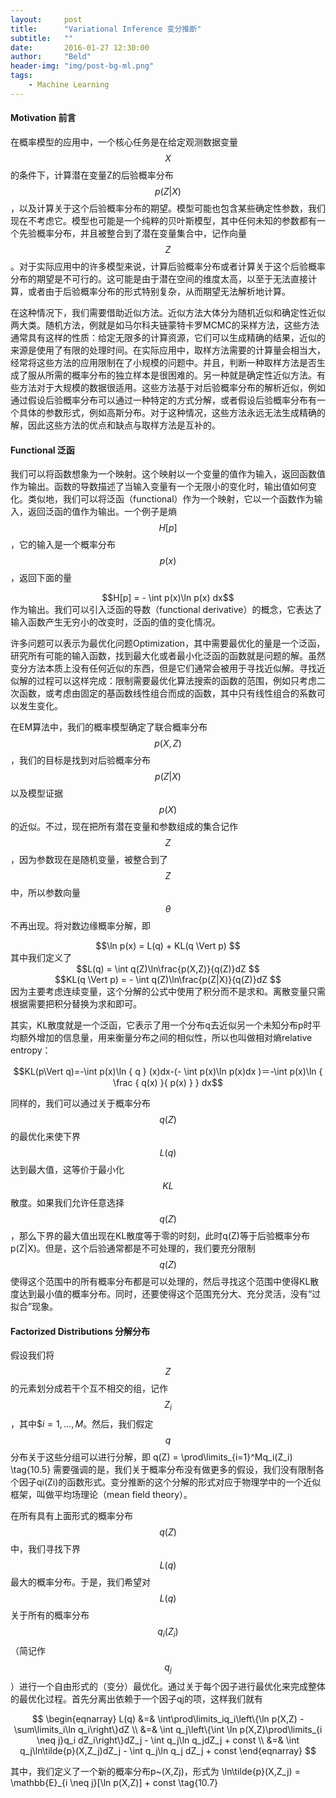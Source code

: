 ```yaml
---
layout:     post
title:      "Variational Inference 变分推断"
subtitle:   ""
date:       2016-01-27 12:30:00
author:     "Beld"
header-img: "img/post-bg-ml.png"
tags:
    - Machine Learning
---
```


#### Motivation 前言
在概率模型的应用中，一个核心任务是在给定观测数据变量$$X$$的条件下，计算潜在变量Z的后验概率分布$$p(Z|X)$$，以及计算关于这个后验概率分布的期望。模型可能也包含某些确定性参数，我们现在不考虑它。模型也可能是一个纯粹的贝叶斯模型，其中任何未知的参数都有一个先验概率分布，并且被整合到了潜在变量集合中，记作向量$$Z$$。对于实际应用中的许多模型来说，计算后验概率分布或者计算关于这个后验概率分布的期望是不可行的。这可能是由于潜在空间的维度太高，以至于无法直接计算，或者由于后验概率分布的形式特别复杂，从而期望无法解析地计算。

在这种情况下，我们需要借助近似方法。近似方法大体分为随机近似和确定性近似两大类。随机方法，例就是如马尔科夫链蒙特卡罗MCMC的采样方法，这些方法通常具有这样的性质：给定无限多的计算资源，它们可以生成精确的结果，近似的来源是使用了有限的处理时间。在实际应用中，取样方法需要的计算量会相当大，经常将这些方法的应用限制在了小规模的问题中。并且，判断一种取样方法是否生成了服从所需的概率分布的独立样本是很困难的。另一种就是确定性近似方法。有些方法对于大规模的数据很适用。这些方法基于对后验概率分布的解析近似，例如通过假设后验概率分布可以通过一种特定的方式分解，或者假设后验概率分布有一个具体的参数形式，例如高斯分布。对于这种情况，这些方法永远无法生成精确的解，因此这些方法的优点和缺点与取样方法是互补的。

#### Functional 泛函
我们可以将函数想象为一个映射。这个映射以一个变量的值作为输入，返回函数值作为输出。函数的导数描述了当输入变量有一个无限小的变化时，输出值如何变化。类似地，我们可以将泛函（functional）作为一个映射，它以一个函数作为输入，返回泛函的值作为输出。一个例子是熵$$H[p]$$，它的输入是一个概率分布$$p(x)$$，返回下面的量
<center>$$H[p] = - \int p(x)\ln p(x) dx$$</center>
作为输出。我们可以引入泛函的导数（functional derivative）的概念，它表达了输入函数产生无穷小的改变时，泛函的值的变化情况。

许多问题可以表示为最优化问题Optimization，其中需要最优化的量是一个泛函，研究所有可能的输入函数，找到最大化或者最小化泛函的函数就是问题的解。虽然变分方法本质上没有任何近似的东西，但是它们通常会被用于寻找近似解。寻找近似解的过程可以这样完成：限制需要最优化算法搜索的函数的范围，例如只考虑二次函数，或考虑由固定的基函数线性组合而成的函数，其中只有线性组合的系数可以发生变化。

在EM算法中，我们的概率模型确定了联合概率分布$$p(X,Z)$$，我们的目标是找到对后验概率分布$$p(Z|X)$$以及模型证据$$p(X)$$的近似。不过，现在把所有潜在变量和参数组成的集合记作$$Z$$，因为参数现在是随机变量，被整合到了$$Z$$中，所以参数向量$$θ$$不再出现。将对数边缘概率分解，即
<center>$$\ln p(x) = L(q) + KL(q \Vert p) $$</center>
其中我们定义了
<center>$$L(q) = \int q(Z)\ln\frac{p(X,Z)}{q(Z)}dZ $$</center>
<center>$$KL(q \Vert p) = - \int q(Z)\ln\frac{p(Z|X)}{q(Z)}dZ $$</center>
因为主要考虑连续变量，这个分解的公式中使用了积分而不是求和。离散变量只需根据需要把积分替换为求和即可。

其实，KL散度就是一个泛函，它表示了用一个分布q去近似另一个未知分布p时平均额外增加的信息量，用来衡量分布之间的相似性，所以也叫做相对熵relative entropy：
<center>$$KL(p\Vert q)=-\int  p(x)\ln { q } (x)dx-(- \int p(x)\ln p(x)dx )＝-\int  p(x)\ln { \frac { q(x) }{ p(x) }  } dx$$</center>

同样的，我们可以通过关于概率分布$$q(Z)$$的最优化来使下界$$L(q)$$达到最大值，这等价于最小化$$KL$$散度。如果我们允许任意选择$$q(Z)$$，那么下界的最大值出现在KL散度等于零的时刻，此时q(Z)等于后验概率分布p(Z|X)。但是，这个后验通常都是不可处理的，我们要充分限制$$q(Z)$$使得这个范围中的所有概率分布都是可以处理的，然后寻找这个范围中使得KL散度达到最小值的概率分布。同时，还要使得这个范围充分大、充分灵活，没有“过拟合”现象。

#### Factorized Distributions 分解分布
假设我们将$$Z$$的元素划分成若干个互不相交的组，记作$$Z_i$$，其中$$i=1,...,M$。然后，我们假定$$q$$分布关于这些分组可以进行分解，即
q(Z) = \prod\limits_{i=1}^Mq_i(Z_i) \tag{10.5}
需要强调的是，我们关于概率分布没有做更多的假设，我们没有限制各个因子qi(Zi)的函数形式。变分推断的这个分解的形式对应于物理学中的一个近似框架，叫做平均场理论（mean field theory）。

在所有具有上面形式的概率分布$$q(Z)$$中，我们寻找下界$$L(q)$$最大的概率分布。于是，我们希望对$$L(q)$$关于所有的概率分布$$q_i(Z_i)$$（简记作$$q_j$$）进行一个自由形式的（变分）最优化。通过关于每个因子进行最优化来完成整体的最优化过程。首先分离出依赖于一个因子qj的项，这样我们就有

$$
\begin{eqnarray}
L(q) &=& \int\prod\limits_iq_i\left\{\ln p(X,Z) - \sum\limits_i\ln q_i\right\}dZ \\
&=& \int q_j\left\{\int \ln p(X,Z)\prod\limits_{i \neq j}q_i dZ_i\right\}dZ_j - \int q_j\ln q_jdZ_j + const \\
&=& \int q_j\ln\tilde{p}(X,Z_j)dZ_j - \int q_j\ln q_j dZ_j + const
\end{eqnarray}
$$

其中，我们定义了一个新的概率分布p~(X,Zj)，形式为
\ln\tilde{p}(X,Z_j) = \mathbb{E}_{i \neq j}[\ln p(X,Z)] + const \tag{10.7}
